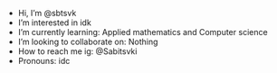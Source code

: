 -  Hi, I’m @sbtsvk
-  I’m interested in idk
-  I’m currently learning: Applied mathematics and Computer science
-  I’m looking to collaborate on: Nothing
-  How to reach me ig: @Sabitsvki
-  Pronouns: idc
